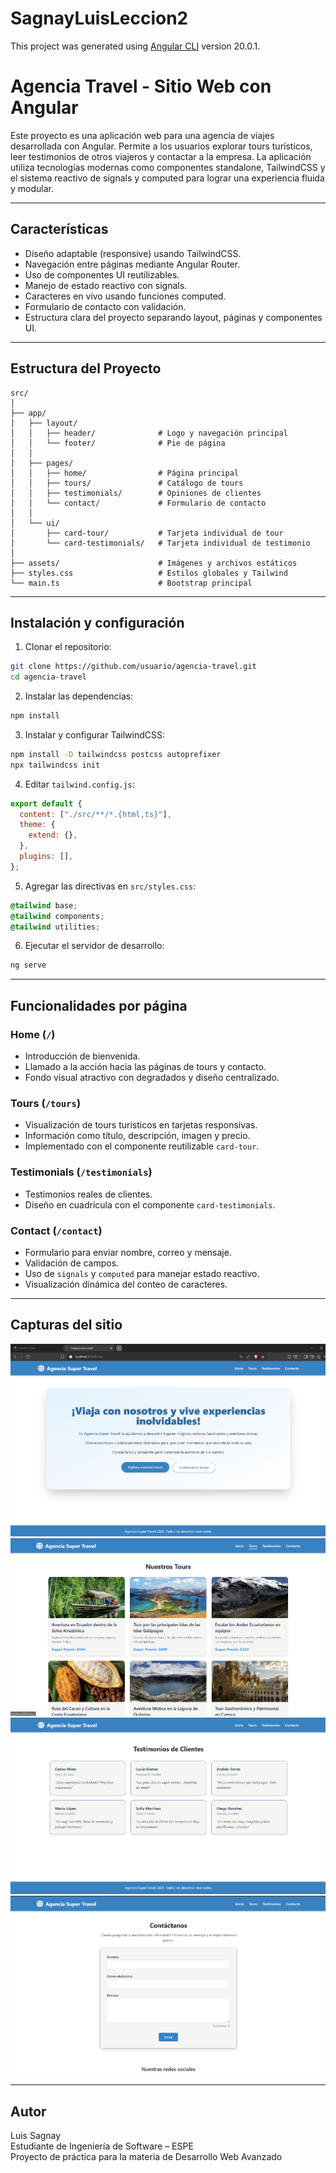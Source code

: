 # SagnayLuisLeccion2

This project was generated using [Angular CLI](https://github.com/angular/angular-cli) version 20.0.1.

# Agencia Travel - Sitio Web con Angular

Este proyecto es una aplicación web para una agencia de viajes desarrollada con Angular. Permite a los usuarios explorar tours turísticos, leer testimonios de otros viajeros y contactar a la empresa. La aplicación utiliza tecnologías modernas como componentes standalone, TailwindCSS y el sistema reactivo de signals y computed para lograr una experiencia fluida y modular.

---

## Características

- Diseño adaptable (responsive) usando TailwindCSS.
- Navegación entre páginas mediante Angular Router.
- Uso de componentes UI reutilizables.
- Manejo de estado reactivo con signals.
- Caracteres en vivo usando funciones computed.
- Formulario de contacto con validación.
- Estructura clara del proyecto separando layout, páginas y componentes UI.

---

## Estructura del Proyecto

```
src/
│
├── app/
│   ├── layout/
│   │   ├── header/              # Logo y navegación principal
│   │   └── footer/              # Pie de página
│   │
│   ├── pages/
│   │   ├── home/                # Página principal
│   │   ├── tours/               # Catálogo de tours
│   │   ├── testimonials/        # Opiniones de clientes
│   │   └── contact/             # Formulario de contacto
│   │
│   └── ui/
│       ├── card-tour/           # Tarjeta individual de tour
│       └── card-testimonials/   # Tarjeta individual de testimonio
│
├── assets/                      # Imágenes y archivos estáticos
├── styles.css                   # Estilos globales y Tailwind
└── main.ts                      # Bootstrap principal
```

---

## Instalación y configuración

1. Clonar el repositorio:

```bash
git clone https://github.com/usuario/agencia-travel.git
cd agencia-travel
```

2. Instalar las dependencias:

```bash
npm install
```

3. Instalar y configurar TailwindCSS:

```bash
npm install -D tailwindcss postcss autoprefixer
npx tailwindcss init
```

4. Editar `tailwind.config.js`:

```js
export default {
  content: ["./src/**/*.{html,ts}"],
  theme: {
    extend: {},
  },
  plugins: [],
};
```

5. Agregar las directivas en `src/styles.css`:

```css
@tailwind base;
@tailwind components;
@tailwind utilities;
```

6. Ejecutar el servidor de desarrollo:

```bash
ng serve
```

---

## Funcionalidades por página

### Home (`/`)

- Introducción de bienvenida.
- Llamado a la acción hacia las páginas de tours y contacto.
- Fondo visual atractivo con degradados y diseño centralizado.

### Tours (`/tours`)

- Visualización de tours turísticos en tarjetas responsivas.
- Información como título, descripción, imagen y precio.
- Implementado con el componente reutilizable `card-tour`.

### Testimonials (`/testimonials`)

- Testimonios reales de clientes.
- Diseño en cuadrícula con el componente `card-testimonials`.

### Contact (`/contact`)

- Formulario para enviar nombre, correo y mensaje.
- Validación de campos.
- Uso de `signals` y `computed` para manejar estado reactivo.
- Visualización dinámica del conteo de caracteres.

---

## Capturas del sitio

![Captura del home](image.png)
![Captura de tours](image-1.png)
![Captura de testimonios](image-3.png)
![Captura del formulario](image-2.png)

---

## Autor

Luis Sagnay  
Estudiante de Ingeniería de Software – ESPE  
Proyecto de práctica para la materia de Desarrollo Web Avanzado